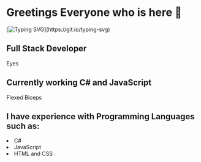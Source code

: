 <!-- # shivanisolanki29? -->

# Greetings Everyone who is here 🫶 

[![Typing SVG](https://readme-typing-svg.demolab.com/?lines=I+am+Full+Stack+Developer..❤;Love+to+learn+new+stuffs..;)](https://git.io/typing-svg)
<!-- <h2>.Net Full-Stack Developer, React Developer</h2> -->
<h2>Full Stack Developer</h2>

Eyes <h2>Currently working C# and JavaScript</h2>
Flexed Biceps<h2> I have experience with Programming Languages such as:</h2>

<li>C#</li>
<li>JavaScript</li>
<li>HTML and CSS</li>
